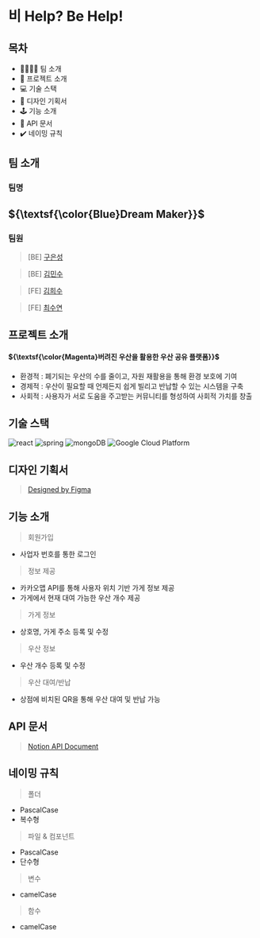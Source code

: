 # 비 Help? Be Help!



## 목차
- 👨‍👩‍👧‍👦 팀 소개
- 📑 프로젝트 소개
- 💻 기술 스택
- 🎨 디자인 기획서
- 🕹️ 기능 소개
- 🔗 API 문서
- ✔️ 네이밍 규칙


## 팀 소개
### 팀명

## ${\textsf{\color{Blue}Dream Maker}}$


### 팀원
> [BE] [구은성](https://github.com/Koo-EunSung)

> [BE] [김민수](https://github.com/K-Minsu)

> [FE] [김희수](https://github.com/huisuu)

> [FE] [최수연](https://github.com/l-suyeon-l)

## 프로젝트 소개
#### ${\textsf{\color{Magenta}버려진 우산을 활용한 우산 공유 플랫폼}}$
- 환경적 : 폐기되는 우산의 수를 줄이고, 자원 재활용을 통해 환경 보호에 기여
- 경제적 : 우산이 필요할 때 언제든지 쉽게 빌리고 반납할 수 있는 시스템을 구축
- 사회적 : 사용자가 서로 도움을 주고받는 커뮤니티를 형성하여 사회적 가치를 창출

## 기술 스택
![react](https://img.shields.io/badge/React-20232A?style=for-the-badge&logo=react&logoColor=61DAFB)
![spring](https://img.shields.io/badge/Spring-6DB33F?style=for-the-badge&logo=spring&logoColor=white)
![mongoDB](https://img.shields.io/badge/MongoDB-4EA94B?style=for-the-badge&logo=mongodb&logoColor=white)
![Google Cloud Platform](https://img.shields.io/badge/Google_Cloud-4285F4?style=for-the-badge&logo=google-cloud&logoColor=white)

## 디자인 기획서
> [Designed by Figma](https://www.figma.com/design/eYHM6o4QswDGD5Pkf7DR3u/%ED%95%B4%EC%BB%A4%ED%86%A4!!?node-id=0-1&t=WYBEJWPakLZpDMXM-0)

## 기능 소개
> 회원가입
- 사업자 번호를 통한 로그인
  
> 정보 제공
- 카카오맵 API를 통해 사용자 위치 기반 가게 정보 제공
- 가게에서 현재 대여 가능한 우산 개수 제공

> 가게 정보
- 상호명, 가게 주소 등록 및 수정
  
> 우산 정보
- 우산 개수 등록 및 수정
  
> 우산 대여/반납
- 상점에 비치된 QR을 통해 우산 대여 및 반납 가능


## API 문서
> [Notion API Document](https://skillful-alley-549.notion.site/API-1d5f86f02d4f42cb8aa94c7cff712d75?pvs=4)


## 네이밍 규칙
> 폴더
- PascalCase
- 복수형

> 파일 & 컴포넌트
- PascalCase
- 단수형

> 변수
- camelCase

> 함수
- camelCase
